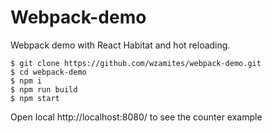 # Webpack-demo
Webpack demo with React Habitat and hot reloading.

    $ git clone https://github.com/wzamites/webpack-demo.git
    $ cd webpack-demo
    $ npm i
    $ npm run build
    $ npm start
   Open local http://localhost:8080/ to see the counter example

